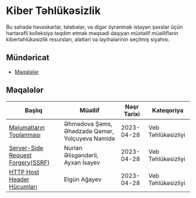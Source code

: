 # Kiber Təhlükəsizlik

Bu sahədə həvəskarlar, tələbələr, və digər öyrənmək istəyən şəxslər üçün hərtərəfli kolleksiya təqdim etmək məqsədi daşıyan müxtəlif müəlliflərin kibertəhlükəsizlik resursları, alətləri və layihələrinin seçilmiş siyahısı.

## Mündəricat
- [Məqalələr](#məqalələr)

## Məqalələr

| Başlıq | Müəllif | Nəşr Tarixi | Kateqoriya |
| ----- | ------ | --------------- | -------- |
| [Məlumatların Toplanması](https://medium.com/@qemerahadova/i%CC%87nformation-gathering-becc32cad975) | Əhmədova Şəms, Əhədzadə Qəmər, Yolçuyeva Namidə | 2023-04-28 | Veb Təhlükəsizliyi |
| [Server-Side Request Forgery(SSRF)](https://medium.com/@nurlan.alisgandarli/ssrf-server-side-request-forgery-307239cda7d) | Nurlan Əlisgəndərli, Ayxan İsayev | 2023-04-28 | Veb Təhlükəsizliyi |
| [HTTP Host Header Hücumları](https://medium.com/@elgunaghayev03/http-host-header-attacks-ebf85d16d837) | Elgün Ağayev | 2023-04-28 | Veb Təhlükəsizliyi |
